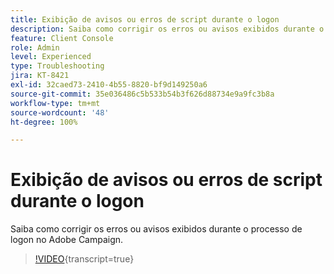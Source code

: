 ```yaml
---
title: Exibição de avisos ou erros de script durante o logon
description: Saiba como corrigir os erros ou avisos exibidos durante o processo de logon no Adobe Campaign.
feature: Client Console
role: Admin
level: Experienced
type: Troubleshooting
jira: KT-8421
exl-id: 32caed73-2410-4b55-8820-bf9d149250a6
source-git-commit: 35e036486c5b533b54b3f626d88734e9a9fc3b8a
workflow-type: tm+mt
source-wordcount: '48'
ht-degree: 100%

---
```


# Exibição de avisos ou erros de script durante o logon

Saiba como corrigir os erros ou avisos exibidos durante o processo de logon no Adobe Campaign.

>[!VIDEO](https://video.tv.adobe.com/v/3436219?quality=12&learn=on&captions=por_br){transcript=true}
